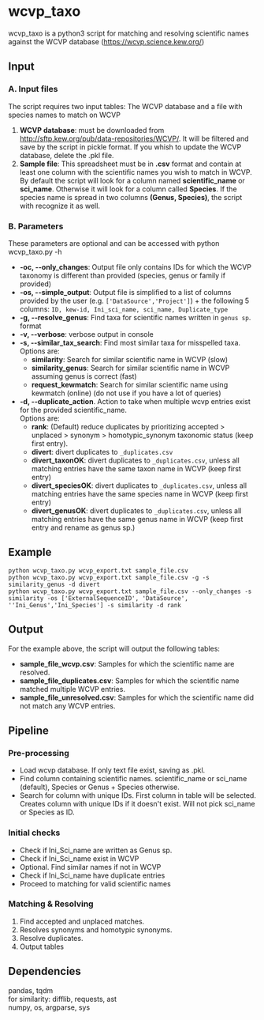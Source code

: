 # wcvp_taxo
wcvp_taxo is a python3 script for matching and resolving scientific names against the WCVP database (https://wcvp.science.kew.org/)

## Input
### A. Input files
The script requires two input tables: The WCVP database and a file with species names to match on WCVP
1. **WCVP database**: must be downloaded from http://sftp.kew.org/pub/data-repositories/WCVP/. It will be filtered and save by the script in pickle format. If you whish to update the WCVP database, delete the .pkl file.
2. **Sample file**: This spreadsheet must be in **.csv** format and contain at least one column with the scientific names you wish to match in WCVP. By default the script will look for a column named **scientific_name** or **sci_name**. Otherwise it will look for a column called **Species**. If the species name is spread in two columns **(Genus, Species)**, the script with recognize it as well.

### B. Parameters
These parameters are optional and can be accessed with python wcvp_taxo.py -h
- **-oc, --only_changes**: Output file only contains IDs for which the WCVP taxonomy is different than provided (species, genus or family if provided)
- **-os, --simple_output**: Output file is simplified to a list of columns provided by the user (e.g. `['DataSource','Project']`) + the following 5 columns: `ID, kew-id, Ini_sci_name, sci_name, Duplicate_type`
- **-g, --resolve_genus**: Find taxa for scientific names written in `genus sp`. format
- **-v, --verbose**: verbose output in console
- **-s, --similar_tax_search**: Find most similar taxa for misspelled taxa. <br>
    Options are: 
	- **similarity**: Search for similar scientific name in WCVP (slow)
    - **similarity_genus**: Search for similar scientific name in WCVP assuming genus is correct (fast)
	- **request_kewmatch**: Search for similar scientific name using kewmatch (online) (do not use if you have a lot of queries)
- **-d, --duplicate_action**. Action to take when multiple wcvp entries exist for the provided scientific_name. <br>
    Options are: 
	- **rank**: (Default) reduce duplicates by prioritizing accepted > unplaced > synonym > homotypic_synonym  taxonomic status (keep first entry). 
	- **divert**: divert duplicates to `_duplicates.csv`
	- **divert_taxonOK**: divert duplicates to `_duplicates.csv`, unless all matching entries have the same taxon name in WCVP (keep first entry)
	- **divert_speciesOK**: divert duplicates to `_duplicates.csv`, unless all matching entries have the same species name in WCVP (keep first entry)
	- **divert_genusOK**: divert duplicates to `_duplicates.csv`, unless all matching entries have the same genus name in WCVP (keep first entry and rename as genus sp.)

## Example
```console
python wcvp_taxo.py wcvp_export.txt sample_file.csv
python wcvp_taxo.py wcvp_export.txt sample_file.csv -g -s similarity_genus -d divert
python wcvp_taxo.py wcvp_export.txt sample_file.csv --only_changes -s similarity -os ['ExternalSequenceID', 'DataSource', ''Ini_Genus','Ini_Species'] -s similarity -d rank
```

## Output
For the example above, the script will output the following tables:
* **sample_file_wcvp.csv**: Samples for which the scientific name are resolved.
* **sample_file_duplicates.csv**: Samples for which the scientific name matched multiple WCVP entries.
* **sample_file_unresolved.csv**: Samples for which the scientific name did not match any WCVP entries.


## Pipeline
### Pre-processing
* Load wcvp database. If only text file exist, saving as .pkl.
* Find column containing scientific names. scientific_name or sci_name (default), Species or Genus + Species otherwise.
* Search for column with unique IDs. First column in table will be selected. Creates column with unique IDs if it doesn't exist. Will not pick sci_name or Species as ID.

### Initial checks
* Check if Ini_Sci_name are written as Genus sp.
* Check if Ini_Sci_name exist in WCVP
* Optional. Find similar names if not in WCVP
* Check if Ini_Sci_name have duplicate entries
* Proceed to matching for valid scientific names

### Matching & Resolving
1. Find accepted and unplaced matches.
2. Resolves synonyms and homotypic synonyms. 
3. Resolve duplicates.
4. Output tables

## Dependencies
pandas, tqdm<br>
for similarity: difflib, requests, ast<br>
numpy, os, argparse, sys
